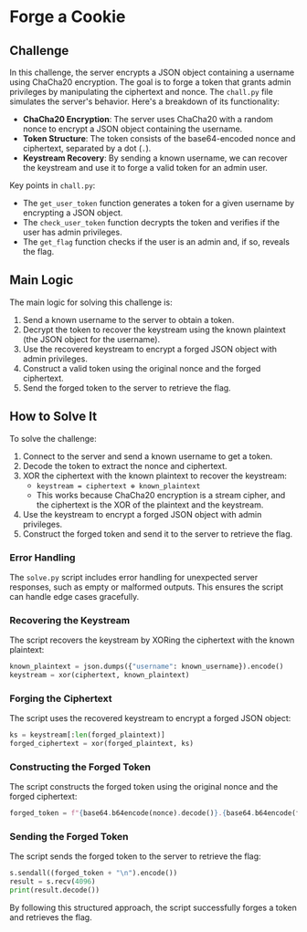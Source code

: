 # Forge a Cookie

## Challenge

In this challenge, the server encrypts a JSON object containing a username using ChaCha20 encryption. The goal is to forge a token that grants admin privileges by manipulating the ciphertext and nonce. The `chall.py` file simulates the server's behavior. Here's a breakdown of its functionality:

- **ChaCha20 Encryption**: The server uses ChaCha20 with a random nonce to encrypt a JSON object containing the username.
- **Token Structure**: The token consists of the base64-encoded nonce and ciphertext, separated by a dot (`.`).
- **Keystream Recovery**: By sending a known username, we can recover the keystream and use it to forge a valid token for an admin user.

Key points in `chall.py`:
- The `get_user_token` function generates a token for a given username by encrypting a JSON object.
- The `check_user_token` function decrypts the token and verifies if the user has admin privileges.
- The `get_flag` function checks if the user is an admin and, if so, reveals the flag.

## Main Logic

The main logic for solving this challenge is:
1. Send a known username to the server to obtain a token.
2. Decrypt the token to recover the keystream using the known plaintext (the JSON object for the username).
3. Use the recovered keystream to encrypt a forged JSON object with admin privileges.
4. Construct a valid token using the original nonce and the forged ciphertext.
5. Send the forged token to the server to retrieve the flag.

## How to Solve It

To solve the challenge:
1. Connect to the server and send a known username to get a token.
2. Decode the token to extract the nonce and ciphertext.
3. XOR the ciphertext with the known plaintext to recover the keystream:
   - `keystream = ciphertext ⊕ known_plaintext`
   - This works because ChaCha20 encryption is a stream cipher, and the ciphertext is the XOR of the plaintext and the keystream.
4. Use the keystream to encrypt a forged JSON object with admin privileges.
5. Construct the forged token and send it to the server to retrieve the flag.

### Error Handling
The `solve.py` script includes error handling for unexpected server responses, such as empty or malformed outputs. This ensures the script can handle edge cases gracefully.

### Recovering the Keystream
The script recovers the keystream by XORing the ciphertext with the known plaintext:
````python
known_plaintext = json.dumps({"username": known_username}).encode()
keystream = xor(ciphertext, known_plaintext)
````

### Forging the Ciphertext
The script uses the recovered keystream to encrypt a forged JSON object:
````python
ks = keystream[:len(forged_plaintext)]
forged_ciphertext = xor(forged_plaintext, ks)
````

### Constructing the Forged Token
The script constructs the forged token using the original nonce and the forged ciphertext:
````python
forged_token = f"{base64.b64encode(nonce).decode()}.{base64.b64encode(forged_ciphertext).decode()}"
````

### Sending the Forged Token
The script sends the forged token to the server to retrieve the flag:
````python
s.sendall((forged_token + "\n").encode())
result = s.recv(4096)
print(result.decode())
````

By following this structured approach, the script successfully forges a token and retrieves the flag.
